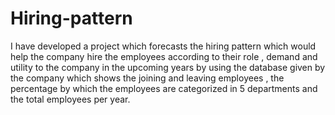 # Hiring-pattern
I have developed a project which forecasts the hiring pattern which would help the company hire the employees according to their role , demand and utility to the company in the upcoming years by using the database given by the company which shows the joining and leaving employees , the percentage by which the employees are categorized in 5 departments and the total employees per year. 
